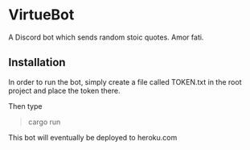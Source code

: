 # VirtueBot
A Discord bot which sends random stoic quotes. Amor fati. 

## Installation
In order to run the bot, simply create a file called TOKEN.txt in the root project and place the token there.

Then type 
> cargo run

This bot will eventually be deployed to heroku.com
